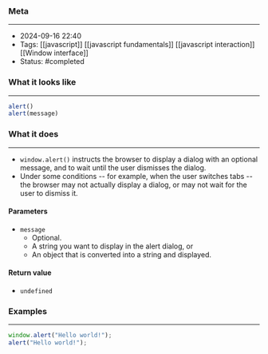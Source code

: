 ### Meta
- - -
- 2024-09-16 22:40
- Tags: [[javascript]] [[javascript fundamentals]] [[javascript interaction]] [[Window interface]]
- Status: #completed 

### What it looks like
- - -
```JavaScript file:app.js
alert()
alert(message)
```

### What it does
- - -
-  `window.alert()` instructs the browser to display a dialog with an optional message, and to wait until the user dismisses the dialog.
- Under some conditions -- for example, when the user switches tabs -- the browser may not actually display a dialog, or may not wait for the user to dismiss it.

#### Parameters
- `message`
	- Optional.
	- A string you want to display in the alert dialog, or
	- An object that is converted into a string and displayed.

#### Return value
- `undefined`

### Examples
---
```JavaScript file:app.js
window.alert("Hello world!");
alert("Hello world!");
```
